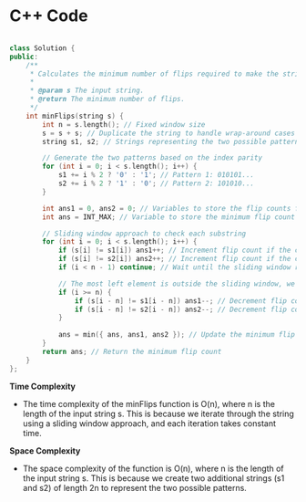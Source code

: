# C++ Code

```cpp

class Solution {
public:
    /**
     * Calculates the minimum number of flips required to make the string satisfy a specific pattern.
     * 
     * @param s The input string.
     * @return The minimum number of flips.
     */
    int minFlips(string s) {
        int n = s.length(); // Fixed window size
        s = s + s; // Duplicate the string to handle wrap-around cases
        string s1, s2; // Strings representing the two possible patterns

        // Generate the two patterns based on the index parity
        for (int i = 0; i < s.length(); i++) {
            s1 += i % 2 ? '0' : '1'; // Pattern 1: 010101...
            s2 += i % 2 ? '1' : '0'; // Pattern 2: 101010...
        }

        int ans1 = 0, ans2 = 0; // Variables to store the flip counts for each pattern
        int ans = INT_MAX; // Variable to store the minimum flip count

        // Sliding window approach to check each substring
        for (int i = 0; i < s.length(); i++) {
            if (s[i] != s1[i]) ans1++; // Increment flip count if the character doesn't match pattern 1
            if (s[i] != s2[i]) ans2++; // Increment flip count if the character doesn't match pattern 2
            if (i < n - 1) continue; // Wait until the sliding window reaches the threshold size

            // The most left element is outside the sliding window, we need to subtract the flip count if we flipped it before
            if (i >= n) {
                if (s[i - n] != s1[i - n]) ans1--; // Decrement flip count if the character was flipped before
                if (s[i - n] != s2[i - n]) ans2--; // Decrement flip count if the character was flipped before
            }
            
            ans = min({ ans, ans1, ans2 }); // Update the minimum flip count
        }
        return ans; // Return the minimum flip count
    }
};
```

**Time Complexity**
- The time complexity of the minFlips function is O(n), where n is the length of the input string s. This is because we iterate through the string using a sliding window approach, and each iteration takes constant time.

**Space Complexity**
- The space complexity of the function is O(n), where n is the length of the input string s. This is because we create two additional strings (s1 and s2) of length 2n to represent the two possible patterns.
